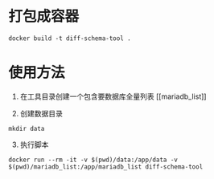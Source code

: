 # 打包成容器

`docker build -t diff-schema-tool .`

# 使用方法

1. 在工具目录创建一个包含要数据库全量列表 [[mariadb_list]]

2. 创建数据目录

`mkdir data`

3. 执行脚本

```
docker run --rm -it -v $(pwd)/data:/app/data -v $(pwd)/mariadb_list:/app/mariadb_list diff-schema-tool
```
